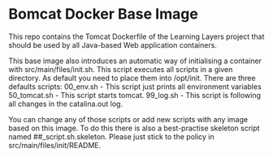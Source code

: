 # Bomcat Docker Base Image
This repo contains the Tomcat Dockerfile of the Learning Layers project that should be used by all Java-based Web application containers.

This base image also introduces an automatic way of initialising a container with src/main/files/init.sh.
This script executes all scripts in a given directory. As default you need to place them into /opt/init.
There are three defaults scripts:
00_env.sh - This script just prints all environment variables
50_tomcat.sh - This script starts tomcat.
99_log.sh - This script is following all changes in the catalina.out log.

You can change any of those scripts or add new scripts with any image based on this image. To do this there is also a best-practise skeleton script named ##_script.sh.skeleton.
Please just stick to the policy in src/main/files/init/README.

 
